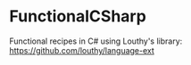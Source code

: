 # FunctionalCSharp
Functional recipes in C# using Louthy's library: https://github.com/louthy/language-ext
